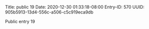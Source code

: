 Title: public 19
Date: 2020-12-30 01:33:18-08:00
Entry-ID: 570
UUID: 905b5913-13d4-556c-a506-c5c919eca9db

Public entry 19
